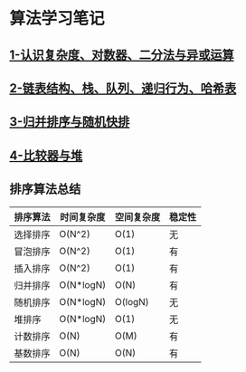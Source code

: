 # 算法学习笔记
## [1-认识复杂度、对数器、二分法与异或运算](https://github.com/fimi2008/algorithm-every-day/blob/master/src/node/lesson01.md)
## [2-链表结构、栈、队列、递归行为、哈希表](https://github.com/fimi2008/algorithm-every-day/blob/master/src/node/lesson02.md)
## [3-归并排序与随机快排](https://github.com/fimi2008/algorithm-every-day/blob/master/src/node/lesson03.md)
## [4-比较器与堆](https://github.com/fimi2008/algorithm-every-day/blob/master/src/node/lesson04.md)

## 排序算法总结
| 排序算法 | 时间复杂度 | 空间复杂度 | 稳定性 |
| ---- | ---- | ---- | ---- |
| 选择排序 | O(N^2) | O(1) | 无 |
| 冒泡排序 | O(N^2) | O(1) | 有 |
| 插入排序 | O(N^2) | O(1) | 有 |
| 归并排序 | O(N*logN) | O(N) | 有 |
| 随机排序 | O(N*logN) | O(logN) | 无 |
| 堆排序 | O(N*logN) | O(1) | 无 |
| 计数排序 | O(N) | O(M) | 有 |
| 基数排序 | O(N) | O(N) | 有 |
